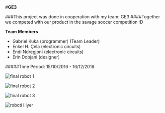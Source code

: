 #**GE3**

###This project was done in cooperation with my team: GE3
####Together we competed with our product in the savage soccer competition :D

__Team Members__
* Gabriel Kuka    (programmer) (Team Leader)
* Enkel H. Çela   (electronic circuits)
* Endi Ndregjoni  (electronic circuits)
* Erin Dobjani    (designer)

#####Time Period: 15/10/2016 - 16/12/2016

![final robot 1](https://cloud.githubusercontent.com/assets/17888328/21582606/3a7662b6-d05f-11e6-8e42-ff468ac1026a.jpg)

![final robot 2](https://cloud.githubusercontent.com/assets/17888328/21582607/3a76a0d2-d05f-11e6-836b-621830a68c2a.jpg)

![final robot 3](https://cloud.githubusercontent.com/assets/17888328/21582609/3a9301aa-d05f-11e6-8980-75494008a851.jpg)

![roboti i lyer](https://cloud.githubusercontent.com/assets/17888328/21582608/3a90d2c2-d05f-11e6-9680-4dd2f59f9af3.jpg)

